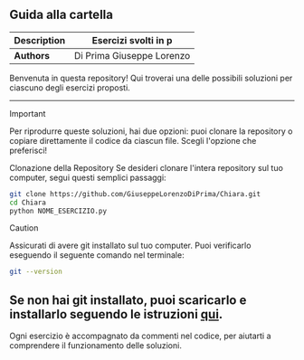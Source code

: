 ## Guida alla cartella

| **Description** | Esercizi svolti in p |
| --- | --- |
| **Authors** | Di Prima Giuseppe Lorenzo |

Benvenuta in questa repository! Qui troverai una delle possibili soluzioni per ciascuno degli esercizi proposti.

---

> [!IMPORTANT]  
> Per riprodurre queste soluzioni, hai due opzioni: puoi clonare la repository o copiare direttamente il codice da ciascun file. Scegli l'opzione che preferisci!

Clonazione della Repository
Se desideri clonare l'intera repository sul tuo computer, segui questi semplici passaggi:
```bash
git clone https://github.com/GiuseppeLorenzoDiPrima/Chiara.git
cd Chiara
python NOME_ESERCIZIO.py
```

> [!CAUTION]
>  Assicurati di avere git installato sul tuo computer. Puoi verificarlo eseguendo il seguente comando nel terminale:
```bash
git --version
```
Se non hai git installato, puoi scaricarlo e installarlo seguendo le istruzioni [qui](https://git-scm.com/downloads).
---
Ogni esercizio è accompagnato da commenti nel codice, per aiutarti a comprendere il funzionamento delle soluzioni.

